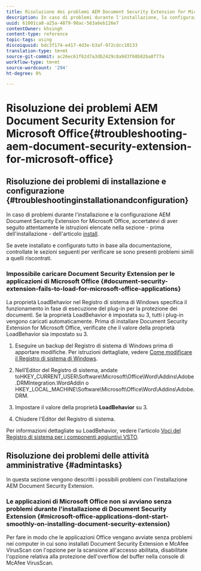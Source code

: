 ```yaml
---
title: Risoluzione dei problemi AEM Document Security Extension for Microsoft Office
description: In caso di problemi durante l'installazione, la configurazione o l'utilizzo di AEM Document Security Extension for Microsoft Office, seguite le istruzioni riportate in questo documento.
uuid: 61001ca8-a25a-4879-98ac-563a6eb126e7
contentOwner: khsingh
content-type: reference
topic-tags: using
discoiquuid: bdc3f174-e417-4d3e-b3af-972cdcc10133
translation-type: tm+mt
source-git-commit: ac26ec61f62d7a3db2429c8a9d3f68b82ba8f77a
workflow-type: tm+mt
source-wordcount: '294'
ht-degree: 0%

---
```



# Risoluzione dei problemi AEM Document Security Extension for Microsoft Office{#troubleshooting-aem-document-security-extension-for-microsoft-office}

## Risoluzione dei problemi di installazione e configurazione {#troubleshootinginstallationandconfiguration}

In caso di problemi durante l&#39;installazione e la configurazione AEM Document Security Extension for Microsoft Office, accertatevi di aver seguito attentamente le istruzioni elencate nella sezione - prima dell&#39;installazione - dell&#39;articolo [install](installing-configuring-aemdsext.md).

Se avete installato e configurato tutto in base alla documentazione, controllate le sezioni seguenti per verificare se sono presenti problemi simili a quelli riscontrati.

### Impossibile caricare Document Security Extension per le applicazioni di Microsoft Office {#document-security-extension-fails-to-load-for-microsoft-office-applications}

La proprietà LoadBehavior nel Registro di sistema di Windows specifica il funzionamento in fase di esecuzione del plug-in per la protezione dei documenti. Se la proprietà LoadBehavior è impostata su 3, tutti i plug-in vengono caricati automaticamente. Prima di installare Document Security Extension for Microsoft Office, verificate che il valore della proprietà LoadBehavior sia impostato su 3.

1. Eseguire un backup del Registro di sistema di Windows prima di apportare modifiche. Per istruzioni dettagliate, vedere [Come modificare il Registro di sistema di Windows](https://support.microsoft.com/en-us/kb/136393).
1. Nell’Editor del Registro di sistema, andate toHKEY_CURRENT_USER\Software\Microsoft\Office\Word\Addins\Adobe.DRMIntegration.WordAddin o HKEY_LOCAL_MACHINE\Software\Microsoft\Office\Word\Addins\Adobe.DRM.
1. Impostare il valore della proprietà **LoadBehavior** su 3.

1. Chiudere l&#39;Editor del Registro di sistema.

Per informazioni dettagliate su LoadBehavior, vedere l&#39;articolo [Voci del Registro di sistema per i componenti aggiuntivi VSTO](https://msdn.microsoft.com/en-us/library/bb386106.aspx#LoadBehavior).

## Risoluzione dei problemi delle attività amministrative {#admintasks}

In questa sezione vengono descritti i possibili problemi con l&#39;installazione AEM Document Security Extension.

### Le applicazioni di Microsoft Office non si avviano senza problemi durante l&#39;installazione di Document Security Extension {#microsoft-office-applications-dont-start-smoothly-on-installing-document-security-extension}

Per fare in modo che le applicazioni Office vengano avviate senza problemi nei computer in cui sono installati Document Security Extension e McAfee VirusScan con l&#39;opzione per la scansione all&#39;accesso abilitata, disabilitate l&#39;opzione relativa alla protezione dell&#39;overflow del buffer nella console di McAfee VirusScan.
